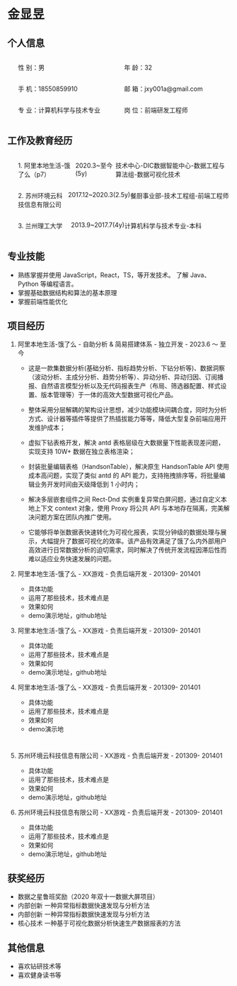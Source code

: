 <h1>金显昱</h1>

## 个人信息

<div style="padding-left:24px">
  <div style="display: flex; ">
      <p style="flex: 1;">性 别：男</p>
      <p style="flex: 1;">年 龄：32</p>
  </div>
  <div style="display: flex;">
      <p style="flex: 1;">手 机：18550859910</p>
      <p style="flex: 1;">邮 箱：jxy001a@gmail.com</p>
  </div>
  <div style="display: flex;">
      <p style="flex: 1;">专 业：计算机科学与技术专业</p>
      <p style="flex: 1;">岗 位：前端研发工程师</p>
  </div>
</div>


## 工作及教育经历
<div style="padding-left:24px">
  <div style="display: flex; ">
      <p style="flex: 1;">1. 阿里本地生活-饿了么（p7）</p>
      <p style="flex: .7;">2020.3~至今(5y)</p>
      <p style="flex: 2;">技术中心-DIC数据智能中心-数据工程与算法组-数据可视化技术</p>
  </div>
  <div style="display: flex;">
      <p style="flex: 1;">2. 苏州环境云科技信息有限公司</p>
      <p style="flex: .7;">2017.12~2020.3(2.5y)</p>
      <p style="flex: 2;">餐厨事业部-技术工程组-前端工程师</p>
  </div>
  <div style="display: flex;">
      <p style="flex: 1;">3. 兰州理工大学</p>
      <p style="flex: .7;">2013.9~2017.7(4y)</p>
      <p style="flex: 2;">计算机科学与技术专业-本科</p>
  </div>
</div>

## 专业技能

* 熟练掌握并使用 JavaScript，React，TS，等开发技术。 了解 Java、Python 等编程语言。
* 掌握基础数据结构和算法的基本原理
* 掌握前端性能优化

## 项目经历

1. 阿里本地生活-饿了么 - 自助分析 & 简易搭建体系  - 独立开发 - 2023.6 ～ 至今
    * 这是一款集数据分析(基础分析、指标趋势分析、下钻分析等)、数据洞察（波动分析、主成分分析、趋势分析等）、异动分析、异动归因、订阅播报、自然语言模型分析以及无代码报表生产（布局、筛选器配置、样式设置、版本管理等）于一体的高效大型数据可视化产品。

    * 整体采用分层解耦的架构设计思想，减少功能模块间耦合度，同时为分析方式、设计器等插件等提供了热插拔能力等等，降低大型复杂前端应用开发维护成本；

    * 虚拟下钻表格开发，解决 antd 表格层级在大数据量下性能表现差问题，实现支持 10W+ 数据在独立表格渲染；

    * 封装批量编辑表格（HandsonTable），解决原生 HandsonTable API 使用成本高问题，实现了类似 antd 的 API 能力，支持拖拽排序等，将批量编辑业务开发时间由天级降低到 1 小时内；

    * 解决多层嵌套组件之间 Rect-Dnd 实例重复异常白屏问题，通过自定义本地上下文 context 对象，使用 Proxy 将公共 API 与本地存在隔离，完美解决问题方案在团队内推广使用。

    * 它能够将单张数据表快速转化为可视化报表，实现分钟级的数据处理与展示，大幅提升了数据可视化的效率。该产品有效满足了饿了么内外部用户高效进行日常数据分析的迫切需求，同时解决了传统开发流程因滞后性而难以适应业务快速发展的问题。

2. 阿里本地生活-饿了么 - XX游戏 - 负责后端开发 - 201309- 201401
    * 具体功能
    * 运用了那些技术，技术难点是
    * 效果如何
    * demo演示地址，github地址

3. 阿里本地生活-饿了么 - XX游戏 - 负责后端开发 - 201309- 201401
    * 具体功能
    * 运用了那些技术，技术难点是
    * 效果如何
    * demo演示地址，github地址

4. 阿里本地生活-饿了么 - XX游戏 - 负责后端开发 - 201309- 201401
    * 具体功能
    * 运用了那些技术，技术难点是
    * 效果如何
    * demo演示地

<h1 style="border:none;"></h1>
<h1 style="border:none;"></h1>

5. 苏州环境云科技信息有限公司 - XX游戏 - 负责后端开发 - 201309- 201401
    * 具体功能
    * 运用了那些技术，技术难点是
    * 效果如何
    * demo演示地址，github地址
    
6. 苏州环境云科技信息有限公司 - XX游戏 - 负责后端开发 - 201309- 201401
    * 具体功能
    * 运用了那些技术，技术难点是
    * 效果如何
    * demo演示地址，github地址

## 获奖经历
* 数据之星鲁班奖励（2020 年双十一数据大屏项目）
* 内部创新 一种异常指标数据快速发现与分析方法 
* 内部创新 一种异常指标数据快速发现与分析方法 
* 核心技术 一种基于可视化数据分析快速生产数据报表的方法


## 其他信息
* 喜欢钻研技术等 
* 喜欢健身读书等 





